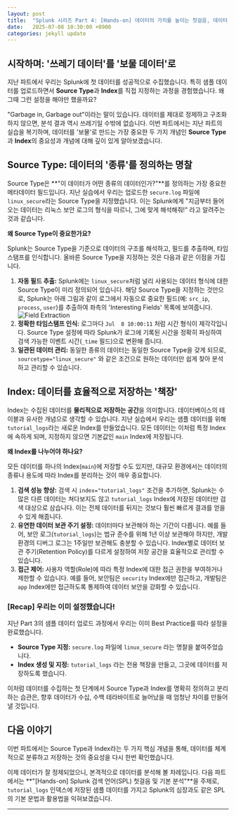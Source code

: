 ```yaml
---
layout: post
title:  "Splunk 시리즈 Part 4: [Hands-on] 데이터의 가치를 높이는 첫걸음, 데이터 파싱과 인덱싱"
date:   2025-07-08 10:30:00 +0900
categories: jekyll update
---
```


## 시작하며: '쓰레기 데이터'를 '보물 데이터'로

지난 파트에서 우리는 Splunk에 첫 데이터를 성공적으로 수집했습니다. 특히 샘플 데이터를 업로드하면서 **Source Type**과 **Index**를 직접 지정하는 과정을 경험했습니다. 왜 그때 그런 설정을 해야만 했을까요?

"Garbage in, Garbage out"이라는 말이 있습니다. 데이터를 제대로 정제하고 구조화하지 않으면, 분석 결과 역시 쓰레기일 수밖에 없습니다. 이번 파트에서는 지난 파트의 실습을 복기하며, 데이터를 '보물'로 만드는 가장 중요한 두 가지 개념인 **Source Type**과 **Index**의 중요성과 개념에 대해 깊이 있게 알아보겠습니다.

## Source Type: 데이터의 '종류'를 정의하는 명찰

Source Type은 **"이 데이터가 어떤 종류의 데이터인가?"**를 정의하는 가장 중요한 메타데이터 필드입니다. 지난 실습에서 우리는 업로드한 `secure.log` 파일에 `linux_secure`라는 Source Type을 지정했습니다. 이는 Splunk에게 "지금부터 들어오는 데이터는 리눅스 보안 로그의 형식을 따르니, 그에 맞게 해석해줘!" 라고 알려주는 것과 같습니다.

**왜 Source Type이 중요한가요?**

Splunk는 Source Type을 기준으로 데이터의 구조를 해석하고, 필드를 추출하며, 타임스탬프를 인식합니다. 올바른 Source Type을 지정하는 것은 다음과 같은 이점을 가집니다.

1.  **자동 필드 추출:** Splunk에는 `linux_secure`처럼 널리 사용되는 데이터 형식에 대한 Source Type이 미리 정의되어 있습니다. 해당 Source Type을 지정하는 것만으로, Splunk는 아래 그림과 같이 로그에서 자동으로 중요한 필드(예: `src_ip`, `process`, `user`)를 추출하여 좌측의 'Interesting Fields' 목록에 보여줍니다.
    ![Field Extraction](https://www.splunk.com/content/dam/splunk-blogs/images/en_us/2014/03/fields_blog_1.png)
2.  **정확한 타임스탬프 인식:** 로그마다 `Jul  8 10:00:11` 처럼 시간 형식이 제각각입니다. Source Type 설정에 따라 Splunk가 로그에 기록된 시간을 정확히 파싱하여 검색 가능한 이벤트 시간(`_time` 필드)으로 변환해 줍니다.
3.  **일관된 데이터 관리:** 동일한 종류의 데이터는 동일한 Source Type을 갖게 되므로, `sourcetype="linux_secure"` 와 같은 조건으로 원하는 데이터만 쉽게 찾아 분석하고 관리할 수 있습니다.

## Index: 데이터를 효율적으로 저장하는 '책장'

Index는 수집된 데이터를 **물리적으로 저장하는 공간**을 의미합니다. 데이터베이스의 테이블과 유사한 개념으로 생각할 수 있습니다. 지난 실습에서 우리는 샘플 데이터를 위해 `tutorial_logs`라는 새로운 Index를 만들었습니다. 모든 데이터는 이처럼 특정 Index에 속하게 되며, 지정하지 않으면 기본값인 `main` Index에 저장됩니다.

**왜 Index를 나누어야 하나요?**

모든 데이터를 하나의 Index(`main`)에 저장할 수도 있지만, 대규모 환경에서는 데이터의 종류나 용도에 따라 Index를 분리하는 것이 매우 중요합니다.

1.  **검색 성능 향상:** 검색 시 `index="tutorial_logs"` 조건을 추가하면, Splunk는 수많은 다른 데이터는 쳐다보지도 않고 `tutorial_logs` Index에 저장된 데이터만 검색 대상으로 삼습니다. 이는 전체 데이터를 뒤지는 것보다 훨씬 빠르게 결과를 얻을 수 있게 해줍니다.
2.  **유연한 데이터 보관 주기 설정:** 데이터마다 보관해야 하는 기간이 다릅니다. 예를 들어, 보안 로그(`tutorial_logs`)는 법규 준수를 위해 1년 이상 보관해야 하지만, 개발 환경의 디버그 로그는 1주일만 보관해도 충분할 수 있습니다. Index별로 데이터 보관 주기(Retention Policy)를 다르게 설정하여 저장 공간을 효율적으로 관리할 수 있습니다.
3.  **접근 제어:** 사용자 역할(Role)에 따라 특정 Index에 대한 접근 권한을 부여하거나 제한할 수 있습니다. 예를 들어, 보안팀은 `security` Index에만 접근하고, 개발팀은 `app` Index에만 접근하도록 통제하여 데이터 보안을 강화할 수 있습니다.

### [Recap] 우리는 이미 설정했습니다!

지난 Part 3의 샘플 데이터 업로드 과정에서 우리는 이미 Best Practice를 따라 설정을 완료했습니다.

*   **Source Type 지정:** `secure.log` 파일에 `linux_secure` 라는 명찰을 붙여주었습니다.
*   **Index 생성 및 지정:** `tutorial_logs` 라는 전용 책장을 만들고, 그곳에 데이터를 저장하도록 했습니다.

이처럼 데이터를 수집하는 첫 단계에서 Source Type과 Index를 명확히 정의하고 분리하는 습관은, 향후 데이터가 수십, 수백 테라바이트로 늘어났을 때 엄청난 차이를 만들어낼 것입니다.

## 다음 이야기

이번 파트에서는 Source Type과 Index라는 두 가지 핵심 개념을 통해, 데이터를 체계적으로 분류하고 저장하는 것의 중요성을 다시 한번 확인했습니다.

이제 데이터가 잘 정제되었으니, 본격적으로 데이터를 분석해 볼 차례입니다. 다음 파트에서는 **"[Hands-on] Splunk 검색 언어(SPL) 첫걸음 및 기본 분석"**을 주제로, `tutorial_logs` 인덱스에 저장된 샘플 데이터를 가지고 Splunk의 심장과도 같은 SPL의 기본 문법과 활용법을 익혀보겠습니다.

---
